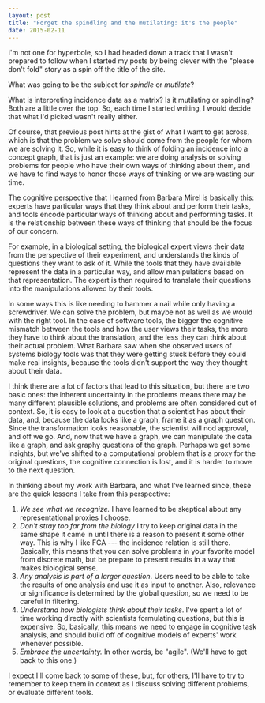 ```yaml
---
layout: post
title: "Forget the spindling and the mutilating: it's the people"
date: 2015-02-11
---
```


I'm not one for hyperbole, so I had headed down a track that I wasn't prepared to follow when I started my posts by being clever with the "please don't fold" story as a spin off the title of the site.

What was going to be the subject for *spindle* or *mutilate*?

What is interpreting incidence data as a matrix? Is it mutilating or spindling? Both are a little over the top. So, each time I started writing, I would decide that what I'd picked wasn't really either.

Of course, that previous post hints at the gist of what I want to get across, which is that the problem we solve should come from the people for whom we are solving it.
So, while it is easy to think of folding an incidence into a concept graph, that is just an example: we are doing analysis or solving problems for people who have their own ways of thinking about them, and we have to find ways to honor those ways of thinking or we are wasting our time.

The cognitive perspective that I learned from Barbara Mirel is basically this:
experts have particular ways that they think about and perform their tasks, and tools encode particular ways of thinking about and performing tasks.
It is the relationship between these ways of thinking that should be the focus of our concern.

For example, in a biological setting, the biological expert views their data from the perspective of their experiment, and understands the kinds of questions they want to ask of it. While the tools that they have available represent the data in a particular way, and allow manipulations based on that representation. The expert is then required to translate their questions into the manipulations allowed by their tools.

In some ways this is like needing to hammer a nail while only having a screwdriver. We can solve the problem, but maybe not as well as we would with the right tool. In the case of software tools, the bigger the cognitive mismatch between the tools and how the user views their tasks, the more they have to think about the translation, and the less they can think about their actual problem. What Barbara saw when she observed users of systems biology tools was that they were getting stuck before they could make real insights, because the tools didn't support the way they thought about their data.

I think there are a lot of factors that lead to this situation, but there are two basic ones: the inherent uncertainty in the problems means there may be many different plausible solutions, and problems are often considered out of context.
So, it is easy to look at a question that a scientist has about their data, and, because the data looks like a graph, frame it as a graph question. Since the transformation looks reasonable, the scientist will nod approval, and off we go. And, now that we have a graph, we can manipulate the data like a graph, and ask graphy questions of the graph. Perhaps we get some insights, but we've shifted to a computational problem that is a proxy for the original questions,  the cognitive connection is lost, and it is harder to move to the next question.

In thinking about my work with Barbara, and what I've learned since, these are the quick lessons I take from this perspective:

1. *We see what we recognize.* I have learned to be skeptical about any representational proxies I choose.
2. *Don't stray too far from the biology* I try to keep original data in the same shape it came in until there is a reason to present it some other way. This is why I like FCA --- the incidence relation is still there. Basically, this means that you can solve problems in your favorite model from discrete math, but be prepare to present results in a way that makes biological sense.
3. *Any analysis is part of a larger question*. Users need to be able to take the results of one analysis and use it as input to another. Also, relevance or significance is determined by the global question, so we need to be careful in filtering.
4. *Understand how biologists think about their tasks*. I've spent a lot of time working directly with scientists formulating questions, but this is expensive. So, basically, this means we need to engage in cognitive task analysis, and should build off of cognitive models of experts' work whenever possible.
5. *Embrace the uncertainty.* In other words, be "agile". (We'll have to get back to this one.)

I expect I'll come back to some of these, but, for others, I'll have to try to remember to keep them in context as I discuss solving different problems, or evaluate different tools.  
